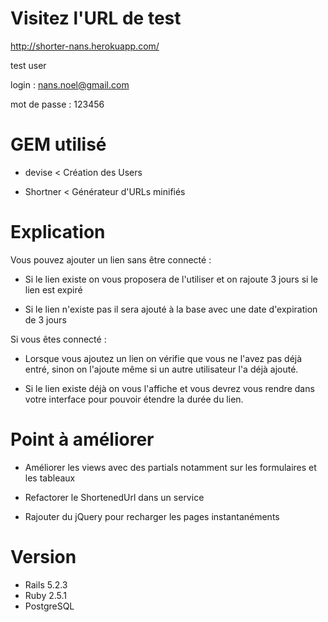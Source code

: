 # Visitez l'URL de test

http://shorter-nans.herokuapp.com/


test user

login : nans.noel@gmail.com

mot de passe : 123456

# GEM utilisé

- devise < Création des Users

- Shortner < Générateur d'URLs minifiés

# Explication

Vous pouvez ajouter un lien sans être connecté :

- Si le lien existe on vous proposera de l'utiliser et on rajoute 3 jours si le lien est expiré

- Si le lien n'existe pas il sera ajouté à la base avec une date d'expiration de 3 jours

Si vous êtes connecté :

- Lorsque vous ajoutez un lien on vérifie que vous ne l'avez pas déjà entré, sinon on l'ajoute même si
un autre utilisateur l'a déjà ajouté.

- Si le lien existe déjà on vous l'affiche et vous devrez vous rendre dans votre interface pour
pouvoir étendre la durée du lien.

# Point à améliorer

- Améliorer les views avec des partials notamment sur les formulaires et les tableaux

- Refactorer le ShortenedUrl dans un service

- Rajouter du jQuery pour recharger les pages instantanéments 
 
# Version

- Rails 5.2.3
- Ruby 2.5.1
- PostgreSQL
